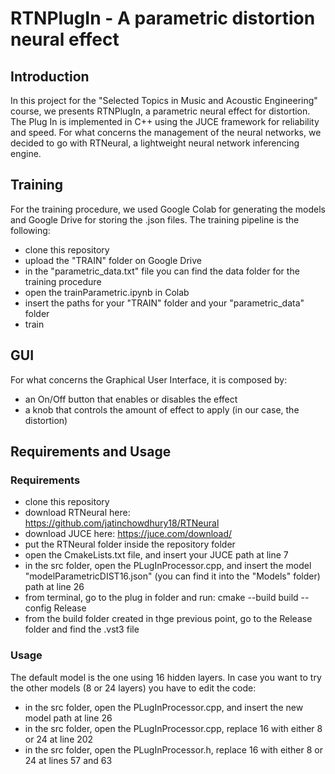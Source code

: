 # RTNPlugIn - A parametric distortion neural effect
## Introduction 
In this project for the "Selected Topics in Music and Acoustic Engineering" course, we presents RTNPlugIn, a parametric neural effect for distortion. The Plug In is implemented in C++ using the JUCE framework for reliability and speed. For what concerns the management of the neural networks, we decided to go with RTNeural, a lightweight neural network inferencing engine. 
## Training
For the training procedure, we used Google Colab for generating the models and Google Drive for storing the .json files. 
The training pipeline is the following: 
- clone this repository
- upload the "TRAIN" folder on Google Drive
- in the "parametric_data.txt" file you can find the data folder for the training procedure
- open the trainParametric.ipynb in Colab
- insert the paths for your "TRAIN" folder and your "parametric_data" folder
- train 
## GUI 
For what concerns the Graphical User Interface, it is composed by: 
- an On/Off button that enables or disables the effect
- a knob that controls the amount of effect to apply (in our case, the distortion)
## Requirements and Usage
### Requirements
- clone this repository
- download RTNeural here: https://github.com/jatinchowdhury18/RTNeural
- download JUCE here: https://juce.com/download/
- put the RTNeural folder inside the repository folder
- open the CmakeLists.txt file, and insert your JUCE path at line 7
- in the src folder, open the PLugInProcessor.cpp, and insert the model "modelParametricDIST16.json" (you can find it into the "Models" folder) path at line 26
- from terminal, go to the plug in folder and run: cmake --build build --config Release
- from the build folder created in thge previous point, go to the Release folder and find the .vst3 file
### Usage
The default model is the one using 16 hidden layers. In case you want to try the other models (8 or 24 layers) you have to edit the code: 
- in the src folder, open the PLugInProcessor.cpp, and insert the new model path at line 26
- in the src folder, open the PLugInProcessor.cpp, replace 16 with either 8 or 24 at line 202
- in the src folder, open the PLugInProcessor.h, replace 16 with either 8 or 24 at lines 57 and 63 
